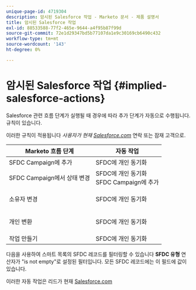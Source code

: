 ```yaml
---
unique-page-id: 4719304
description: 암시된 Salesforce 작업 - Marketo 문서 - 제품 설명서
title: 암시된 Salesforce 작업
exl-id: 88533588-77f2-465e-9644-a4f95b87f99d
source-git-commit: 72e1d29347bd5b77107da1e9c30169cb6490c432
workflow-type: tm+mt
source-wordcount: '143'
ht-degree: 0%

---
```


# 암시된 Salesforce 작업 {#implied-salesforce-actions}

Salesforce 관련 흐름 단계가 실행될 때 경우에 따라 추가 단계가 자동으로 수행됩니다. 규칙이 있습니다.

이러한 규칙이 적용됩니다 _사용자가 현재 [Salesforce.com](https://Salesforce.com)_ 연락 또는 잠재 고객으로.

<table> 
 <thead> 
  <tr> 
   <th>Marketo 흐름 단계</th> 
   <th>자동 작업</th> 
  </tr> 
 </thead> 
 <tbody> 
  <tr> 
   <td>SFDC Campaign에 추가</td> 
   <td>SFDC에 개인 동기화</td> 
  </tr> 
  <tr> 
   <td>SFDC Campaign에서 상태 변경</td> 
   <td>SFDC에 개인 동기화<br>SFDC Campaign에 추가</td> 
  </tr> 
  <tr> 
   <td>소유자 변경</td> 
   <td><p>SFDC에 개인 동기화</p></td> 
  </tr> 
  <tr> 
   <td>개인 변환</td> 
   <td><p>SFDC에 개인 동기화</p></td> 
  </tr> 
  <tr> 
   <td>작업 만들기</td> 
   <td>SFDC에 개인 동기화</td> 
  </tr> 
 </tbody> 
</table>

다음을 사용하여 스마트 목록의 SFDC 레코드를 필터링할 수 있습니다 **SFDC 유형** 연산자가 &quot;is not empty&quot;로 설정된 필터입니다. 모든 SFDC 레코드에는 이 필드에 값이 있습니다.

이러한 자동 작업은 리드가 현재 [Salesforce.com](https://salesforce.com)
